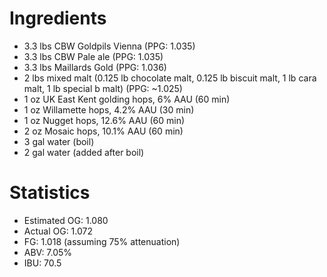 # Ingredients
* 3.3 lbs CBW Goldpils Vienna (PPG: 1.035)
* 3.3 lbs CBW Pale ale (PPG: 1.035)
* 3.3 lbs Maillards Gold (PPG: 1.036)
* 2 lbs mixed malt (0.125 lb chocolate malt, 0.125 lb biscuit malt, 1 lb cara malt, 1 lb special b malt) (PPG: ~1.025)
* 1 oz UK East Kent golding hops, 6% AAU (60 min)
* 1 oz Willamette hops, 4.2% AAU (30 min)
* 1 oz Nugget hops, 12.6% AAU (60 min)
* 2 oz Mosaic hops, 10.1% AAU (60 min)
* 3 gal water (boil)
* 2 gal water (added after boil)

# Statistics
* Estimated OG: 1.080
* Actual OG: 1.072
* FG: 1.018 (assuming 75% attenuation)
* ABV: 7.05%
* IBU: 70.5
